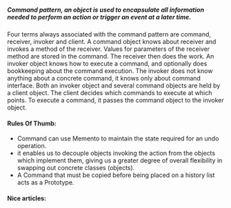 ##### Command pattern, an object is used to encapsulate all information needed to perform an action or trigger an event at a later time.

Four terms always associated with the command pattern are command, receiver, invoker and client. A command object knows about receiver and invokes a method of the receiver. Values for parameters of the receiver method are stored in the command. The receiver then does the work. An invoker object knows how to execute a command, and optionally does bookkeeping about the command execution. The invoker does not know anything about a concrete command, it knows only about command interface. Both an invoker object and several command objects are held by a client object. The client decides which commands to execute at which points. To execute a command, it passes the command object to the invoker object.

#### Rules Of Thumb:
+ Command can use Memento to maintain the state required for an undo operation.
+ it enables us to decouple objects invoking the action from the objects which implement them, giving us a greater degree of overall flexibility in swapping out concrete classes (objects).
+ A Command that must be copied before being placed on a history list acts as a Prototype.

#### Nice articles: